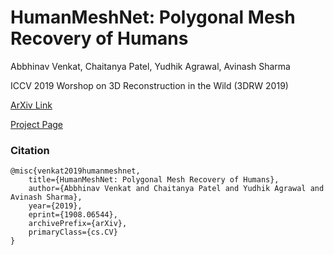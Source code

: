 # HumanMeshNet: Polygonal Mesh Recovery of Humans
Abbhinav Venkat, Chaitanya Patel, Yudhik Agrawal, Avinash Sharma

ICCV 2019 Worshop on 3D Reconstruction in the Wild (3DRW 2019)

[ArXiv Link](https://arxiv.org/abs/1908.06544)

[Project Page](http://cvit.iiit.ac.in/research/projects/cvit-projects/surface-reconstruction)

### Citation
```
@misc{venkat2019humanmeshnet,
    title={HumanMeshNet: Polygonal Mesh Recovery of Humans},
    author={Abbhinav Venkat and Chaitanya Patel and Yudhik Agrawal and Avinash Sharma},
    year={2019},
    eprint={1908.06544},
    archivePrefix={arXiv},
    primaryClass={cs.CV}
}
```
